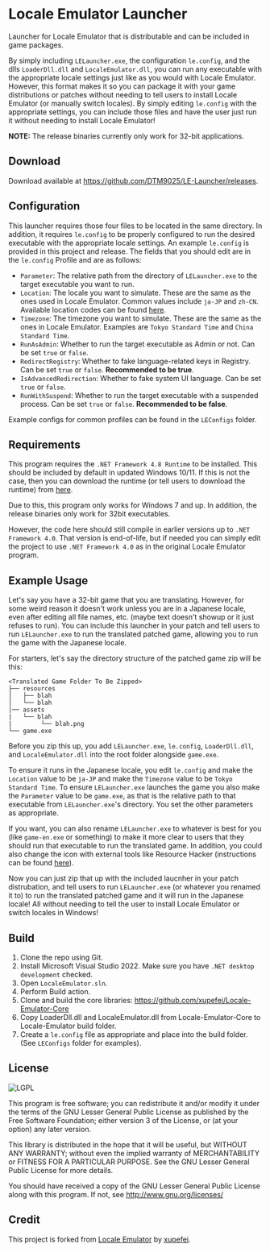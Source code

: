 Locale Emulator Launcher
========================

Launcher for Locale Emulator that is distributable and can be included in game packages.

By simply including `LELauncher.exe`, the configuration `le.config`, and the dlls `LoaderDll.dll` and `LocaleEmulator.dll`,
you can run any executable with the appropriate locale settings just like as you would with Locale Emulator. However,
this format makes it so you can package it with your game distributions or patches without needing to tell users to
install Locale Emulator (or manually switch locales). By simply editing `le.config` with the appropriate settings,
you can include those files and have the user just run it without needing to install Locale Emulator!

**NOTE:** The release binaries currently only work for 32-bit applications.

## Download

Download available at <https://github.com/DTM9025/LE-Launcher/releases>.

## Configuration

This launcher requires those four files to be located in the same directory. In addition, it requires `le.config` to
be properly configured to run the desired executable with the appropriate locale settings. An example `le.config` is
provided in this project and release. The fields that you should edit are in the `le.config` Profile and are as follows:

* `Parameter`: The relative path from the directory of `LELauncher.exe` to the target executable you want to run.
* `Location`: The locale you want to simulate. These are the same as the ones used in Locale Emulator. Common values include `ja-JP` and `zh-CN`. Available location codes can be found [here](https://learn.microsoft.com/en-us/openspecs/windows_protocols/ms-lcid/a9eac961-e77d-41a6-90a5-ce1a8b0cdb9c).
* `Timezone`: The timezone you want to simulate. These are the same as the ones in Locale Emulator. Examples are `Tokyo Standard Time` and `China Standard Time`.
* `RunAsAdmin`: Whether to run the target executable as Admin or not. Can be set `true` or `false`.
* `RedirectRegistry`: Whether to fake language-related keys in Registry. Can be set `true` or `false`. **Recommended to be true**.
* `IsAdvancedRedirection`: Whether to fake system UI language. Can be set `true` or `false`.
* `RunWithSuspend`: Whether to run the target executable with a suspended process. Can be set `true` or `false`. **Recommended to be false**.

Example configs for common profiles can be found in the `LEConfigs` folder.

## Requirements

This program requires the `.NET Framework 4.8 Runtime` to be installed. This should be included by default in updated Windows 10/11.
If this is not the case, then you can download the runtime (or tell users to download the runtime) from [here](https://dotnet.microsoft.com/en-us/download/dotnet-framework/net48).

Due to this, this program only works for Windows 7 and up. In addition, the release binaries only work for 32bit executables.

However, the code here should still compile in earlier versions up to `.NET Framework 4.0`. That version is end-of-life,
but if needed you can simply edit the project to use `.NET Framework 4.0` as in the original Locale Emulator program.

## Example Usage

Let's say you have a 32-bit game that you are translating. However, for some weird reason it doesn't work unless you are in
a Japanese locale, even after editing all file names, etc. (maybe text doesn't showup or it just refuses to run). You
can include this launcher in your patch and tell users to run `LELauncher.exe` to run the translated patched game, allowing
you to run the game with the Japanese locale.

For starters, let's say the directory structure of the patched game zip will be this:

```
<Translated Game Folder To Be Zipped>
├── resources
│   ├── blah
│   └── blah
|── assets
|   └── blah
|        └── blah.png
└── game.exe
```

Before you zip this up, you add `LELauncher.exe`, `le.config`, `LoaderDll.dll`, and `LocaleEmulator.dll` into the root folder
alongside `game.exe`.

To ensure it runs in the Japanese locale, you edit `le.config` and make the `Location` value to be `ja-JP` and make the
`Timezone` value to be `Tokyo Standard Time`. To ensure `LELauncher.exe` launches the game you also make the `Parameter` value
to be `game.exe`, as that is the relative path to that executable from `LELauncher.exe`'s directory. You set the other parameters
as appropriate.

If you want, you can also rename `LELauncher.exe` to whatever is best for you (like `game-en.exe` or something) to make it
more clear to users that they should run that executable to run the translated game. In addition, you could also change
the icon with external tools like Resource Hacker (instructions can be found [here](https://www.wikihow.com/Change-the-Icon-for-an-Exe-File#Editing-the-EXE-in-Resource-Hacker)).

Now you can just zip that up with the included laucnher in your patch distrubation, and tell users to run `LELauncher.exe`
(or whatever you renamed it to) to run the translated patched game and it will run in the Japanese locale! All without
needing to tell the user to install Locale Emulator or switch locales in Windows!

## Build

 1. Clone the repo using Git.
 2. Install Microsoft Visual Studio 2022. Make sure you have `.NET desktop development` checked.
 3. Open `LocaleEmulator.sln`.
 4. Perform Build action.
 5. Clone and build the core libraries: https://github.com/xupefei/Locale-Emulator-Core
 6. Copy LoaderDll.dll and LocaleEmulator.dll from Locale-Emulator-Core to Locale-Emulator build folder.
 7. Create a `le.config` file as appropriate and place into the build folder. (See `LEConfigs` folder for examples).

## License

![LGPL](https://www.gnu.org/graphics/lgplv3-147x51.png)

This program is free software; you can redistribute it and/or modify
it under the terms of the GNU Lesser General Public License as published by
the Free Software Foundation; either version 3 of the License, or
(at your option) any later version.

This library is distributed in the hope that it will be useful,
but WITHOUT ANY WARRANTY; without even the implied warranty of
MERCHANTABILITY or FITNESS FOR A PARTICULAR PURPOSE.  See the
GNU Lesser General Public License for more details.

You should have received a copy of the GNU Lesser General Public License
along with this program.  If not, see <http://www.gnu.org/licenses/>

## Credit

This project is forked from [Locale Emulator](https://github.com/xupefei/Locale-Emulator) by [xupefei](https://github.com/xupefei/).
